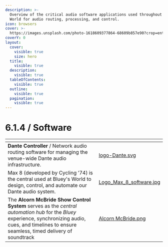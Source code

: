 ```yaml
---
description: >-
  Overview of the critical audio software applications used throughout Bluey's
  World for audio routing, processing, and control.
icon: browsers
cover: >-
  https://images.unsplash.com/photo-1618609377864-68609b857e90?crop=entropy&cs=srgb&fm=jpg&ixid=M3wxOTcwMjR8MHwxfHNlYXJjaHw0fHxhdWRpb3xlbnwwfHx8fDE3NDU5OTQ1NDF8MA&ixlib=rb-4.0.3&q=85
coverY: 0
layout:
  cover:
    visible: true
    size: hero
  title:
    visible: true
  description:
    visible: true
  tableOfContents:
    visible: true
  outline:
    visible: true
  pagination:
    visible: true
---
```


# 6.1.4 / Software

<table data-view="cards"><thead><tr><th></th><th data-hidden data-card-cover data-type="files"></th></tr></thead><tbody><tr><td><strong>Dante Controller</strong> / Network audio routing software for managing the venue-wide Dante audio infrastructure.</td><td><a href="../../../.gitbook/assets/logo-Dante.svg">logo-Dante.svg</a></td></tr><tr><td>Max 8 (developed by Cycling ’74) is the central  used at Bluey's World to design, control, and automate our Dante audio system. </td><td><a href="../../../.gitbook/assets/Logo_Max_8_software.jpg">Logo_Max_8_software.jpg</a></td></tr><tr><td>The <strong>Alcorn McBride Show Control System</strong> serves as the <em>central automation hub</em> for the <em>Bluey</em> experience, synchronizing audio, cues, and timelines to ensure seamless, timed delivery of soundtrack</td><td><a href="../../../.gitbook/assets/Alcorn McBride.png">Alcorn McBride.png</a></td></tr></tbody></table>
